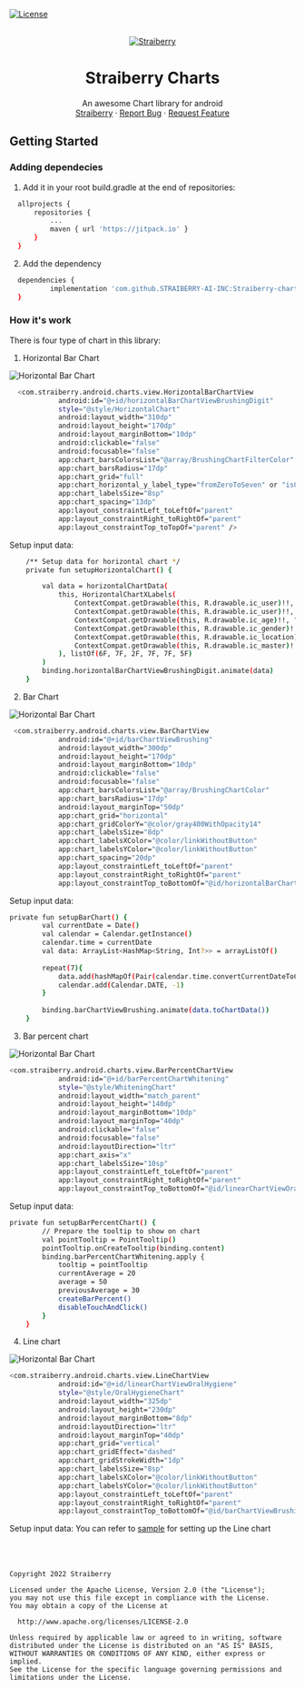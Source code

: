 <div id="top"></div>

[![License](https://img.shields.io/badge/License-Apache_2.0-blue.svg)](https://opensource.org/licenses/Apache-2.0)


<!-- PROJECT LOGO -->
<br />
<div align="center">
  <a href="https://github.com/othneildrew/Best-README-Template">
    <img src="image/Github-1.png" alt="Straiberry">
  </a>

  <h1 align="center">Straiberry Charts</h1>

  <p align="center">
    An awesome Chart library for android
    <br />
    <a href="https://www.straiberry.com/">Straiberry</a>
    ·
    <a href="https://github.com/STRAIBERRY-AI-INC/Straiberry-charts/issues">Report Bug</a>
    ·
    <a href="https://github.com/STRAIBERRY-AI-INC/Straiberry-charts/issues">Request Feature</a>
  </p>
</div>

<!-- GETTING STARTED -->
## Getting Started
### Adding dependecies
1. Add it in your root build.gradle at the end of repositories:
  ```sh
  	allprojects {
		repositories {
			...
			maven { url 'https://jitpack.io' }
		}
	}
  ```
2. Add the dependency
  ```sh
  	dependencies {
	        implementation 'com.github.STRAIBERRY-AI-INC:Straiberry-charts:1.1.0'
	}
  ```

### How it's work
There is four type of chart in this library:

1. Horizontal Bar Chart

![Horizontal Bar Chart](image/horizontal_chart.gif)

```sh
  <com.straiberry.android.charts.view.HorizontalBarChartView
            android:id="@+id/horizontalBarChartViewBrushingDigit"
            style="@style/HorizontalChart"
            android:layout_width="310dp"
            android:layout_height="170dp"
            android:layout_marginBottom="10dp"
            android:clickable="false"
            android:focusable="false"
            app:chart_barsColorsList="@array/BrushingChartFilterColor"
            app:chart_barsRadius="17dp"
            app:chart_grid="full"
            app:chart_horizontal_y_label_type="fromZeroToSeven" or "isCharacter"
            app:chart_labelsSize="8sp"
            app:chart_spacing="13dp"
            app:layout_constraintLeft_toLeftOf="parent"
            app:layout_constraintRight_toRightOf="parent"
            app:layout_constraintTop_toTopOf="parent" />
```
Setup input data:
```sh
    /** Setup data for horizontal chart */
    private fun setupHorizontalChart() {

        val data = horizontalChartData(
            this, HorizontalChartXLabels(
                ContextCompat.getDrawable(this, R.drawable.ic_user)!!, "user",
                ContextCompat.getDrawable(this, R.drawable.ic_user)!!, "user",
                ContextCompat.getDrawable(this, R.drawable.ic_age)!!, "age",
                ContextCompat.getDrawable(this, R.drawable.ic_gender)!!, "gender",
                ContextCompat.getDrawable(this, R.drawable.ic_location)!!, "location",
                ContextCompat.getDrawable(this, R.drawable.ic_master)!!, "master",
            ), listOf(6F, 7F, 2F, 7F, 7F, 5F)
        )
        binding.horizontalBarChartViewBrushingDigit.animate(data)
    }
```

2. Bar Chart

![Horizontal Bar Chart](image/bar_chart.gif)

```sh
 <com.straiberry.android.charts.view.BarChartView
            android:id="@+id/barChartViewBrushing"
            android:layout_width="300dp"
            android:layout_height="170dp"
            android:layout_marginBottom="10dp"
            android:clickable="false"
            android:focusable="false"
            app:chart_barsColorsList="@array/BrushingChartColor"
            app:chart_barsRadius="17dp"
            android:layout_marginTop="50dp"
            app:chart_grid="horizontal"
            app:chart_gridColorY="@color/gray400WithOpacity14"
            app:chart_labelsSize="8dp"
            app:chart_labelsXColor="@color/linkWithoutButton"
            app:chart_labelsYColor="@color/linkWithoutButton"
            app:chart_spacing="20dp"
            app:layout_constraintLeft_toLeftOf="parent"
            app:layout_constraintRight_toRightOf="parent"
            app:layout_constraintTop_toBottomOf="@id/horizontalBarChartViewBrushingCharacter" />
```

Setup input data:

```sh
private fun setupBarChart() {
        val currentDate = Date()
        val calendar = Calendar.getInstance()
        calendar.time = currentDate
        val data: ArrayList<HashMap<String, Int?>> = arrayListOf()
        
        repeat(7){
            data.add(hashMapOf(Pair(calendar.time.convertCurrentDateToChartDate(LINE_CHART_DATE_FORMAT),it+1)))
            calendar.add(Calendar.DATE, -1)
        }
        
        binding.barChartViewBrushing.animate(data.toChartData())
    }
```

3. Bar percent chart

![Horizontal Bar Chart](image/bar_percent_chart.gif)

```sh
<com.straiberry.android.charts.view.BarPercentChartView
            android:id="@+id/barPercentChartWhitening"
            style="@style/WhiteningChart"
            android:layout_width="match_parent"
            android:layout_height="140dp"
            android:layout_marginBottom="10dp"
            android:layout_marginTop="40dp"
            android:clickable="false"
            android:focusable="false"
            android:layoutDirection="ltr"
            app:chart_axis="x"
            app:chart_labelsSize="10sp"
            app:layout_constraintLeft_toLeftOf="parent"
            app:layout_constraintRight_toRightOf="parent"
            app:layout_constraintTop_toBottomOf="@id/linearChartViewOralHygiene" />
```

Setup input data:

```sh
private fun setupBarPercentChart() {
        // Prepare the tooltip to show on chart
        val pointTooltip = PointTooltip()
        pointTooltip.onCreateTooltip(binding.content)
        binding.barPercentChartWhitening.apply {
            tooltip = pointTooltip
            currentAverage = 20
            average = 50
            previousAverage = 30
            createBarPercent()
            disableTouchAndClick()
        }
    }
```

4. Line chart

![Horizontal Bar Chart](image/line_chart.gif)

```sh
<com.straiberry.android.charts.view.LineChartView
            android:id="@+id/linearChartViewOralHygiene"
            style="@style/OralHygieneChart"
            android:layout_width="325dp"
            android:layout_height="230dp"
            android:layout_marginBottom="8dp"
            android:layoutDirection="ltr"
            android:layout_marginTop="40dp"
            app:chart_grid="vertical"
            app:chart_gridEffect="dashed"
            app:chart_gridStrokeWidth="1dp"
            app:chart_labelsSize="8sp"
            app:chart_labelsXColor="@color/linkWithoutButton"
            app:chart_labelsYColor="@color/linkWithoutButton"
            app:layout_constraintLeft_toLeftOf="parent"
            app:layout_constraintRight_toRightOf="parent"
            app:layout_constraintTop_toBottomOf="@id/barChartViewBrushing" />
```

Setup input data:
You can refer to  <a href="https://github.com/STRAIBERRY-AI-INC/Straiberry-charts/blob/fdf3ba5795e30c587df5ca0991319bc85fa990a0/app/src/main/java/com/straiberry/android/charts/sample/MainActivity.kt#L76">sample</a> for setting up the Line chart
<br />
<br />
<br />
<br />

    Copyright 2022 Straiberry
    
    Licensed under the Apache License, Version 2.0 (the "License");
    you may not use this file except in compliance with the License.
    You may obtain a copy of the License at
    
      http://www.apache.org/licenses/LICENSE-2.0
    
    Unless required by applicable law or agreed to in writing, software
    distributed under the License is distributed on an "AS IS" BASIS,
    WITHOUT WARRANTIES OR CONDITIONS OF ANY KIND, either express or implied.
    See the License for the specific language governing permissions and
    limitations under the License.
<!-- MARKDOWN LINKS & IMAGES -->
<!-- https://www.markdownguide.org/basic-syntax/#reference-style-links -->
[contributors-shield]: https://img.shields.io/github/contributors/othneildrew/Best-README-Template.svg?style=for-the-badge
[contributors-url]: https://github.com/othneildrew/Best-README-Template/graphs/contributors
[forks-shield]: https://img.shields.io/github/forks/othneildrew/Best-README-Template.svg?style=for-the-badge
[forks-url]: https://github.com/othneildrew/Best-README-Template/network/members
[stars-shield]: https://img.shields.io/github/stars/othneildrew/Best-README-Template.svg?style=for-the-badge
[stars-url]: https://github.com/othneildrew/Best-README-Template/stargazers
[issues-shield]: https://img.shields.io/github/issues/othneildrew/Best-README-Template.svg?style=for-the-badge
[issues-url]: https://github.com/othneildrew/Best-README-Template/issues
[license-shield]: https://img.shields.io/github/license/othneildrew/Best-README-Template.svg?style=for-the-badge
[license-url]: https://github.com/othneildrew/Best-README-Template/blob/master/LICENSE.txt
[linkedin-shield]: https://img.shields.io/badge/-LinkedIn-black.svg?style=for-the-badge&logo=linkedin&colorB=555
[linkedin-url]: https://linkedin.com/in/othneildrew
[website-url]: https://www.straiberry.com/
[website-shield]: https://github.com/STRAIBERRY-AI-INC/Straiberry-charts/blob/main/image/empty_logo.png
[product-screenshot]: images/screenshot.png

